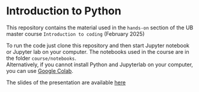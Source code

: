 Introduction to Python
======================

This repository contains the material used in the `hands-on` section of the UB master course `Introduction to coding` (February 2025)  

To run the code just clone this repository and then start Jupyter notebook or Jupyter lab on your computer. The notebooks used in the course are in the folder `course/notebooks`.  
Alternatively, if you cannot install Python and Jupyterlab on your computer, you can use [Google Colab](https://colab.research.google.com/github/batterio/introduction_to_python/blob/master/2025/course/notebooks/index.ipynb). 

The slides of the presentation are available [here](https://docs.google.com/presentation/d/11G-e6zB6aOVzAmoM-gPDi8OeR6c5ORPpDQwuWkmzX7M/edit?usp=sharing)

